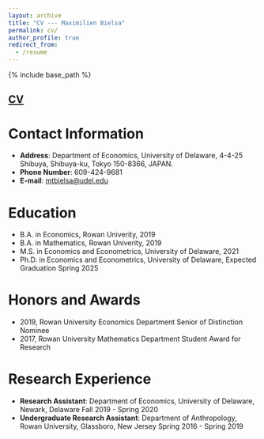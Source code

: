 ```yaml
---
layout: archive
title: "CV --- Maximilien Bielsa"
permalink: cv/
author_profile: true
redirect_from:
  - /resume
---
```


{% include base_path %}

## [CV](/files/Maximilien_Bielsa_s_CV.pdf)

Contact Information
======
* **Address**: Department of Economics, University of Delaware, 4-4-25 Shibuya, Shibuya-ku, Tokyo 150-8366, JAPAN.
* **Phone Number**: 609-424-9681 
* **E-mail**: mtbielsa@udel.edu

Education
======
* B.A. in Economics, Rowan Univerity, 2019
* B.A. in Mathematics, Rowan Univerity, 2019
* M.S. in Economics and Econometrics, University of Delaware, 2021
* Ph.D. in Economics and Econometrics, University of Delaware, Expected Graduation Spring 2025

Honors and Awards
======
* 2019, Rowan University Economics Department Senior of Distinction Nominee
* 2017, Rowan University Mathematics Department Student Award for Research 

Research Experience
======
* **Research Assistant**: Department of Economics, University of Delaware, Newark, Delaware
Fall 2019 - Spring 2020
* **Undergraduate Research Assistant**: Department of Anthropology, Rowan University, Glassboro, New Jersey
Spring 2016 - Spring 2019
